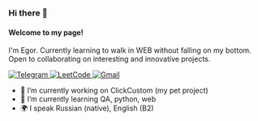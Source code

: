 ### Hi there 👋
#### Welcome to my page!
I'm Egor.
Currently learning to walk in WEB without falling on my bottom.
Open to collaborating on interesting and innovative projects.

<a align=center href="https://t.me/alposomn" rel="nofollow">
  <img src="https://camo.githubusercontent.com/0c0e22d1588f6edfb75fe219fa955e29966f3190a9d9e10cacdcaeb30e641334/68747470733a2f2f73756e392d37302e757365726170692e636f6d2f696d70672f385f6c6d6b4b3431382d484742462d355371584a6a49736168706550436f46456c4d434759672f52622d6537596d357943632e6a70673f73697a653d3735783230267175616c6974793d3936267369676e3d316338323930393365613035313632313531373062336432306635646238366326747970653d616c62756d" alt="Telegram" data-canonical-src="https://img.shields.io/badge/Telegram-blue?style=flat-square&amp;logo=telegram" style="max-width: 100%;">
</a>

<a align=center href="https://leetcode.com/alposomn" rel="nofollow">
  <img src="https://camo.githubusercontent.com/727211edcb910fd8430af1c0bfdb79b1236fa62ed70b90372a6c456a312d88a9/68747470733a2f2f696d672e736869656c64732e696f2f62616467652f4c656574436f64652d626c75653f7374796c653d666c61742d737175617265266c6f676f3d4c656574436f6465" alt="LeetCode" data-canonical-src="https://img.shields.io/badge/LeetCode-blue?style=flat-square&amp;logo=LeetCode" style="max-width: 100%;">
</a>

<a align=center href="mailto:brovtsinegor@gmail.com" rel="nofollow">
  <img src="https://camo.githubusercontent.com/e4f2d3714645c6770c96d11ec905c9e2352f1072f05938ac3e98457f9c7c0c06/68747470733a2f2f73756e392d32372e757365726170692e636f6d2f696d70672f4b656466575963523655417848657131466c396a4846685064352d686b5641317654777655772f7651494b31674d617951732e6a70673f73697a653d3735783230267175616c6974793d3936267369676e3d336538313162646533303764393035373161313662393065313965623037373226747970653d616c62756d" alt="Gmail" data-canonical-src="https://img.shields.io/badge/Gmail-blue?style=flat-square&amp;logo=Gmail" style="max-width: 100%;">
</a>

- 🔭 I’m currently working on ClickCustom (my pet project)
- 🌱 I’m currently learning QA, python, web
- 🌍 I speak Russian (native), English (B2)
